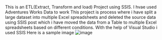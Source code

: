 This is an ETL(Extract, Transform and load) Project using SSIS.
I hvae used Adventures Works Data to work 
This project is process where i have split a large dataset into multiple Excel spreadsheets and deleted the source data using SSIS
post which i have moved the data from a Table to multiple Excel spreadsheets based on different conditions.
With the help of Visual Studio i used SSIS
Here is a sample image 
![image](https://github.com/likhz/ETL-and-SSIS-/assets/98212542/1965f03d-6cd7-4fd0-a690-7bcfd7cd2ca0)


